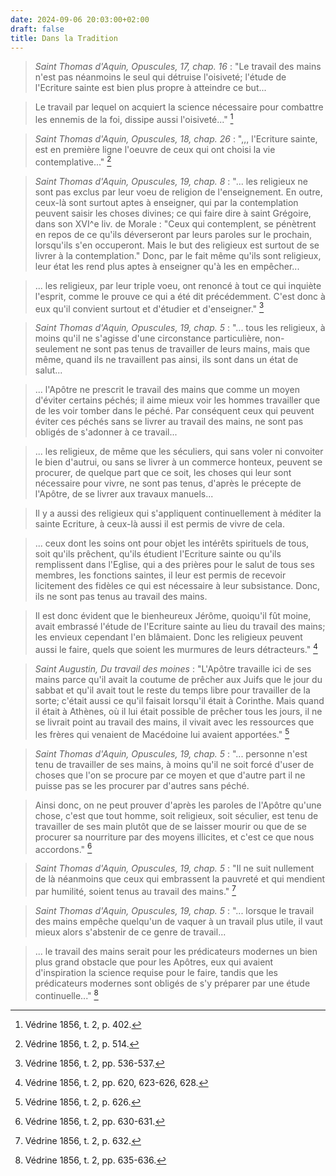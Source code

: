 ```yaml
---
date: 2024-09-06 20:03:00+02:00
draft: false
title: Dans la Tradition
---
```





> *Saint Thomas d'Aquin, Opuscules, 17, chap. 16* : "Le travail des mains n'est pas néanmoins le seul qui détruise l'oisiveté; l'étude de l'Ecriture sainte est bien plus propre à atteindre ce but...

> Le travail par lequel on acquiert la science nécessaire pour combattre les ennemis de la foi, dissipe aussi l'oisiveté..." [^1]

[^1]: Védrine 1856, t. 2, p. 402.

> *Saint Thomas d'Aquin, Opuscules, 18, chap. 26* : ",,, l'Ecriture sainte, est en première ligne l'oeuvre de ceux qui ont choisi la vie contemplative..." [^2]

[^2]: Védrine 1856, t. 2, p. 514.

> *Saint Thomas d'Aquin, Opuscules, 19, chap. 8* : "... les religieux ne sont pas exclus par leur voeu de religion de l'enseignement. En outre, ceux-là sont surtout aptes à enseigner, qui par la contemplation peuvent saisir les choses divines; ce qui faire dire à saint Grégoire, dans son XVI^e liv. de Morale : "Ceux qui contemplent, se pénètrent en repos de ce qu'ils déverseront par leurs paroles sur le prochain, lorsqu'ils s'en occuperont. Mais le but des religieux est surtout de se livrer à la contemplation." Donc, par le fait même qu'ils sont religieux, leur état les rend plus aptes à enseigner qu'à les en empêcher...

> ... les religieux, par leur triple voeu, ont renoncé à tout ce qui inquiète l'esprit, comme le prouve ce qui a été dit précédemment. C'est donc à eux qu'il convient surtout et d'étudier et d'enseigner." [^3]

[^3]: Védrine 1856, t. 2, pp. 536-537.

> *Saint Thomas d'Aquin, Opuscules, 19, chap. 5* : "... tous les religieux, à moins qu'il ne s'agisse d'une circonstance particulière, non-seulement ne sont pas tenus de travailler de leurs mains, mais que même, quand ils ne travaillent pas ainsi, ils sont dans un état de salut...

> ... l'Apôtre ne prescrit le travail des mains que comme un moyen d'éviter certains péchés; il aime mieux voir les hommes travailler que de les voir tomber dans le péché. Par conséquent ceux qui peuvent éviter ces péchés sans se livrer au travail des mains, ne sont pas obligés de s'adonner à ce travail...

> ... les religieux, de même que les séculiers, qui sans voler ni convoiter le bien d'autrui, ou sans se livrer à un commerce honteux, peuvent se procurer, de quelque part que ce soit, les choses qui leur sont nécessaire pour vivre, ne sont pas tenus, d'après le précepte de l'Apôtre, de se livrer aux travaux manuels...

> Il y a aussi des religieux qui s'appliquent continuellement à méditer la sainte Ecriture, à ceux-là aussi il est permis de vivre de cela.

> ... ceux dont les soins ont pour objet les intérêts spirituels de tous, soit qu'ils prêchent, qu'ils étudient l'Ecriture sainte ou qu'ils remplissent dans l'Eglise, qui a des prières pour le salut de tous ses membres, les fonctions saintes, il leur est permis de recevoir licitement des fidèles ce qui est nécessaire à leur subsistance. Donc, ils ne sont pas tenus au travail des mains.

> Il est donc évident que le bienheureux Jérôme, quoiqu'il fût moine, avait embrassé l'étude de l'Ecriture sainte au lieu du travail des mains; les envieux cependant l'en blâmaient. Donc les religieux peuvent aussi le faire, quels que soient les murmures de leurs détracteurs." [^4] 

[^4]: Védrine 1856, t. 2, pp. 620, 623-626, 628.

> *Saint Augustin, Du travail des moines* : "L'Apôtre travaille ici de ses mains parce qu'il avait la coutume de prêcher aux Juifs que le jour du sabbat et qu'il avait tout le reste du temps libre pour travailler de la sorte; c'était aussi ce qu'il faisait lorsqu'il était à Corinthe. Mais quand il était à Athènes, où il lui était possible de prêcher tous les jours, il ne se livrait point au travail des mains, il vivait avec les ressources que les frères qui venaient de Macédoine lui avaient apportées." [^5]

[^5]: Védrine 1856, t. 2, p. 626.

> *Saint Thomas d'Aquin, Opuscules, 19, chap. 5* : "... personne n'est tenu de travailler de ses mains, à moins qu'il ne soit forcé d'user de choses que l'on se procure par ce moyen et que d'autre part il ne puisse pas se les procurer par d'autres sans péché.

> Ainsi donc, on ne peut prouver d'après les paroles de l'Apôtre qu'une chose, c'est que tout homme, soit religieux, soit séculier, est tenu de travailler de ses main plutôt que de se laisser mourir ou que de se procurer sa nourriture par des moyens illicites, et c'est ce que nous accordons." [^6]

[^6]: Védrine 1856, t. 2, pp. 630-631.

> *Saint Thomas d'Aquin, Opuscules, 19, chap. 5* : "Il ne suit nullement de là néanmoins que ceux qui embrassent la pauvreté et qui mendient par humilité, soient tenus au travail des mains." [^7]

[^7]: Védrine 1856, t. 2, p. 632.

> *Saint Thomas d'Aquin, Opuscules, 19, chap. 5* : "... lorsque le travail des mains empêche quelqu'un de vaquer à un travail plus utile, il vaut mieux alors s'abstenir de ce genre de travail...

> ... le travail des mains serait pour les prédicateurs modernes un bien plus grand obstacle que pour les Apôtres, eux qui avaient d'inspiration la science requise pour le faire, tandis que les prédicateurs modernes sont obligés de s'y préparer par une étude continuelle..." [^8]

[^8]: Védrine 1856, t. 2, pp. 635-636.






